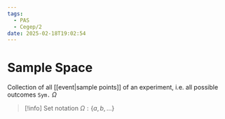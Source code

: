 ```yaml
---
tags:
  - PAS
  - Cegep/2
date: 2025-02-18T19:02:54
---
```


# Sample Space

Collection of all [[event|sample points]] of an experiment, i.e. all possible outcomes
`Sym.` $\Omega$

> [!info] Set notation
> $\Omega:\{ a, b, \dots \}$